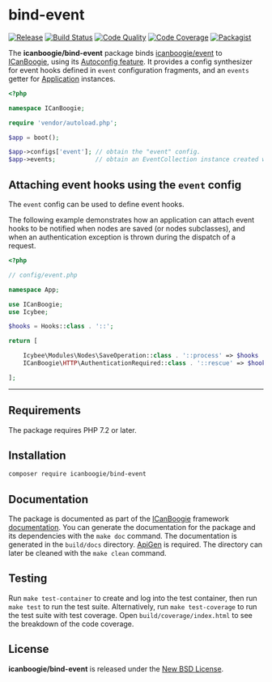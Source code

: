 # bind-event

[![Release](https://img.shields.io/packagist/v/icanboogie/bind-event.svg)](https://packagist.org/packages/icanboogie/bind-event)
[![Build Status](https://img.shields.io/github/workflow/status/ICanBoogie/bind-event/test)](https://github.com/ICanBoogie/bind-event/actions?query=workflow%3Atest)
[![Code Quality](https://img.shields.io/scrutinizer/g/ICanBoogie/bind-event/master.svg)](https://scrutinizer-ci.com/g/ICanBoogie/bind-event)
[![Code Coverage](https://img.shields.io/coveralls/ICanBoogie/bind-event/master.svg)](https://coveralls.io/r/ICanBoogie/bind-event)
[![Packagist](https://img.shields.io/packagist/dt/icanboogie/bind-event.svg)](https://packagist.org/packages/icanboogie/bind-event)

The **icanboogie/bind-event** package binds [icanboogie/event][] to [ICanBoogie][], using its
[Autoconfig feature][]. It provides a config synthesizer for event hooks defined in `event`
configuration fragments, and an `events` getter for [Application][] instances.

```php
<?php

namespace ICanBoogie;

require 'vendor/autoload.php';

$app = boot();

$app->configs['event']; // obtain the "event" config.
$app->events;           // obtain an EventCollection instance created with the "event" config.
```





## Attaching event hooks using the `event` config

The `event` config can be used to define event hooks.

The following example demonstrates how an application can attach event hooks to be notified when
nodes are saved (or nodes subclasses), and when an authentication exception is thrown during the
dispatch of a request.

```php
<?php

// config/event.php

namespace App;

use ICanBoogie;
use Icybee;

$hooks = Hooks::class . '::';

return [

	Icybee\Modules\Nodes\SaveOperation::class . '::process' => $hooks . 'on_nodes_save',
	ICanBoogie\HTTP\AuthenticationRequired::class . '::rescue' => $hooks . 'on_authentication_required_rescue'

];
```





----------





## Requirements

The package requires PHP 7.2 or later.





## Installation

```bash
composer require icanboogie/bind-event
```





## Documentation

The package is documented as part of the [ICanBoogie][] framework [documentation][]. You can
generate the documentation for the package and its dependencies with the `make doc` command. The
documentation is generated in the `build/docs` directory. [ApiGen](http://apigen.org/) is required.
The directory can later be cleaned with the `make clean` command.





## Testing

Run `make test-container` to create and log into the test container, then run `make test` to run the
test suite. Alternatively, run `make test-coverage` to run the test suite with test coverage. Open
`build/coverage/index.html` to see the breakdown of the code coverage.





## License

**icanboogie/bind-event** is released under the [New BSD License](LICENSE).





[documentation]:         https://icanboogie.org/api/bind-event/3.0/
[ICanBoogie]:            https://icanboogie.org/
[Application]:           https://icanboogie.org/api/icanboogie/4.0/class-ICanBoogie.Core.html
[Autoconfig feature]:    https://icanboogie.org/docs/4.0/autoconfig
[icanboogie/event]:      https://github.com/ICanBoogie/Event
